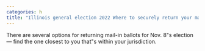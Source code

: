 ```yaml
---
categories: h
title: "Illinois general election 2022 Where to securely return your mailin ballot in Chicago and the suburbs"
---
```

There are several options for returning mail-in ballots for Nov. 8"s election — find the one closest to you that"s within your jurisdiction.